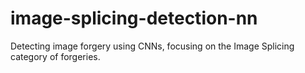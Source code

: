 # image-splicing-detection-nn
Detecting image forgery using CNNs, focusing on the Image Splicing category of forgeries.
